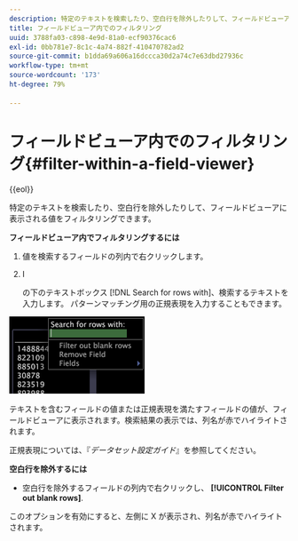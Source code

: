 ```yaml
---
description: 特定のテキストを検索したり、空白行を除外したりして、フィールドビューアに表示される値をフィルタリングできます。
title: フィールドビューア内でのフィルタリング
uuid: 3788fa03-c898-4e9d-81a0-ecf90376cac6
exl-id: 0bb781e7-8c1c-4a74-882f-410470782ad2
source-git-commit: b1dda69a606a16dccca30d2a74c7e63dbd27936c
workflow-type: tm+mt
source-wordcount: '173'
ht-degree: 79%

---
```


# フィールドビューア内でのフィルタリング{#filter-within-a-field-viewer}

{{eol}}

特定のテキストを検索したり、空白行を除外したりして、フィールドビューアに表示される値をフィルタリングできます。

**フィールドビューア内でフィルタリングするには**

1. 値を検索するフィールドの列内で右クリックします。
1. I

   の下のテキストボックス [!DNL Search for rows with]、検索するテキストを入力します。 パターンマッチング用の正規表現を入力することもできます。

![](assets/vis_FieldViewer_Search.png)

テキストを含むフィールドの値または正規表現を満たすフィールドの値が、フィールドビューアに表示されます。検索結果の表示では、列名が赤でハイライトされます。

正規表現については、『*データセット設定ガイド*』を参照してください。

**空白行を除外するには**

* 空白行を除外するフィールドの列内で右クリックし、 **[!UICONTROL Filter out blank rows]**.

このオプションを有効にすると、左側に X が表示され、列名が赤でハイライトされます。
